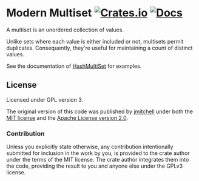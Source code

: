 # Modern Multiset [![Crates.io](https://img.shields.io/crates/v/modern-multiset.svg?maxAge=86400)](https://crates.io/crates/modern-multiset) [![Docs](https://docs.rs/modern-multiset/badge.svg)](https://docs.rs/modern-multiset)

A multiset is an unordered collection of values.

Unlike sets where each value is either included or not, multisets permit duplicates. Consequently, they're useful for maintaining a count of distinct values.

See the documentation of [HashMultiSet](https://docs.rs/modern-multiset/latest/modern-multiset/struct.HashMultiSet.html) for examples.

## License

Licensed under GPL version 3.

The original version of this code was published by [jmitchell](https://github.com/jmitchell/multiset) under both the [MIT license](http://opensource.org/licenses/MIT) and the [Apache License version 2.0](http://www.apache.org/licenses/LICENSE-2.0).

### Contribution

Unless you explicitly state otherwise, any contribution intentionally submitted for inclusion in the work by you, is provided to the crate author under the terms of the MIT license. The crate author integrates them into the code, providing the result to you and anyone else under the GPLv3 license.
